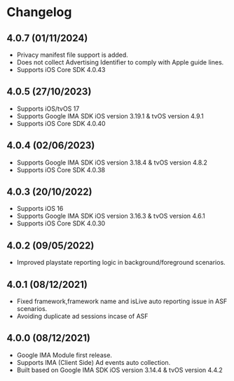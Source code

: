 # Changelog

## 4.0.7 (01/11/2024)
* Privacy manifest file support is added.
* Does not collect Advertising Identifier to comply with Apple guide lines.
* Supports iOS Core SDK 4.0.43

## 4.0.5 (27/10/2023)
* Supports iOS/tvOS 17
* Supports Google IMA SDK iOS version 3.19.1 & tvOS version 4.9.1
* Supports iOS Core SDK 4.0.40

## 4.0.4 (02/06/2023)
* Supports Google IMA SDK iOS version 3.18.4 & tvOS version 4.8.2
* Supports iOS Core SDK 4.0.38

## 4.0.3 (20/10/2022)
* Supports iOS 16
* Supports Google IMA SDK iOS version 3.16.3 & tvOS version 4.6.1
* Supports iOS Core SDK 4.0.30

## 4.0.2 (09/05/2022)
* Improved playstate reporting logic in background/foreground scenarios.

## 4.0.1 (08/12/2021)
* Fixed framework,framework name and isLive auto reporting issue in ASF scenarios.
* Avoiding duplicate ad sessions incase of ASF

## 4.0.0 (08/12/2021)
* Google IMA Module first release.
* Supports IMA (Client Side) Ad events auto collection.
* Built based on Google IMA SDK iOS version 3.14.4 & tvOS version 4.4.2


